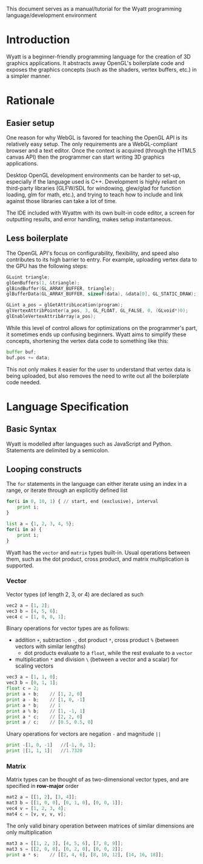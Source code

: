 This document serves as a manual/tutorial for the Wyatt programming language/development environment

# Introduction
Wyatt is a beginner-friendly programming language for the creation of 3D graphics applications. It abstracts away OpenGL's boilerplate code and exposes the graphics concepts (such as the shaders, vertex buffers, etc.) in a simpler manner. 

# Rationale
## Easier setup 
One reason for why WebGL is favored for teaching the OpenGL API is its relatively easy setup. The only requirements are a WebGL-compliant browser and a text editor. Once the context is acquired (through the HTML5 canvas API) then the programmer can start writing 3D graphics applications.

Desktop OpenGL development environments can be harder to set-up, especially if the language used is C++. Development is highly reliant on third-party libraries (GLFW/SDL for windowing, glew/glad for function loading, glm for math, etc.), and trying to teach how to include and link against those libraries can take a lot of time.

The IDE included with Wyattm with its own built-in code editor, a screen for outputting results, and error handling, makes setup instantaneous.

## Less boilerplate
The OpenGL API's focus on configurability, flexibility, and speed also contributes to its high barrier to entry. For example, uploading vertex data to the GPU has the following steps:
```c++
GLuint triangle;
glGenBuffers(1, &triangle);
glBindBuffer(GL_ARRAY_BUFFER, triangle);
glBufferData(GL_ARRAY_BUFFER, sizeof(data), &data[0], GL_STATIC_DRAW);

GLint a_pos = glGetAttribLocation(program);
glVertexAttribPointer(a_pos, 3, GL_FLOAT, GL_FALSE, 0, (GLvoid*)0);
glEnableVertexAttribArray(a_pos);
```
While this level of control allows for optimizations on the programmer's part, it sometimes ends up confusing beginners. Wyatt aims to simplify these concepts, shortening the vertex data code to something like this:
```python
buffer buf;
buf.pos += data;
```
This not only makes it easier for the user to understand that vertex data is being uploaded, but also removes the need to write out all the boilerplate code needed.

# Language Specification
## Basic Syntax
Wyatt is modelled after languages such as JavaScript and Python. Statements are delimited by a semicolon.
## Looping constructs
The `for` statements in the language can either iterate using an index in a range, or iterate through an explicitly defined list
```python
for(i in 0, 10, 1) { // start, end (exclusive), interval
    print i;
}

list a = {1, 2, 3, 4, 5};
for(i in a) {
    print i;
}
```
Wyatt has the ```vector``` and ```matrix``` types built-in. Usual operations between them, such as the dot product, cross product, and matrix multiplication is supported.
### Vector
Vector types (of length 2, 3, or 4) are declared as such
```python
vec2 a = [1, 2];
vec3 b = [4, 5, 6];
vec4 c = [1, 0, 0, 1];
```
Binary operations for vector types are as follows:
- addition `+`, subtraction `-`, dot product `*`, cross product `%` (between vectors with similar lengths)
    - dot products evaluate to a `float`, while the rest evaluate to a `vector`
- multiplication `*` and division `\` (between a vector and a scalar) for scaling vectors
```python
vec3 a = [1, 1, 0];
vec3 b = [0, 1, 1];
float c = 2;
print a + b;    // [1, 2, 0]
print a - b;    // [1, 0, -1]
print a * b;    // 1
print a % b;    // [1, -1, 1]
print a * c;    // [2, 2, 0]
print a / c;    // [0.5, 0.5, 0]
```
Unary operations for vectors are negation `-` and magnitude `||`
```python
print -[1, 0, -1]   //[-1, 0, 1];
print |[1, 1, 1]|   //1.7320
```
### Matrix
Matrix types can be thought of as two-dimensional vector types, and are specified in **row-major** order
```python
mat2 a = [[1, 2], [3, 4]];
mat3 b = [[1, 0, 0], [0, 1, 0], [0, 0, 1]];
vec4 v = [1, 2, 3, 4];
mat4 c = [v, v, v, v];
```
The only valid binary operation between matrices of similar dimensions are only multiplication
```python
mat3 a = [[1, 2, 3], [4, 5, 6], [7, 8, 9]];
mat3 s = [[2, 0, 0], [0, 2, 0], [0, 0, 2]];
print a * s;    // [[2, 4, 6], [8, 10, 12], [14, 16, 18]];
```